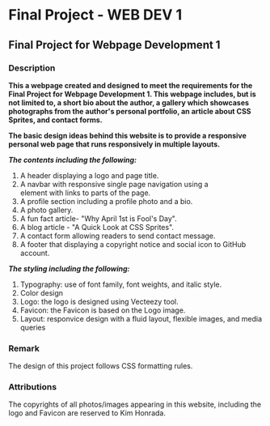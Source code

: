 # Final Project - WEB DEV 1
## Final Project for Webpage Development 1

### Description

**This a webpage created and designed to meet the requirements for the Final Project for Webpage Development 1. This webpage includes, but is not limited to, a short bio about the author, a gallery which showcases photographs from the author's personal portfolio, an article about CSS Sprites, and contact forms.**

**The basic design ideas behind this website is to provide a responsive personal web page that runs responsively in multiple layouts.**


***The contents including the following:***
  1. A header displaying a logo and page title. 
  2. A navbar with responsive single page navigation using a <nav> element with links to parts of the page.
  3. A profile section including a profile photo and a bio.
  4. A photo gallery.
  5. A fun fact article- "Why April 1st is Fool's Day".
  6. A blog article - "A Quick Look at CSS Sprites".
  7. A contact form allowing readers to send contact message.
  8. A footer that displaying a copyright notice and social icon to GitHub account.

***The styling including the following:***
  1. Typography: use of font family, font weights, and italic style.
  2. Color design
  3. Logo: the logo is designed using Vecteezy tool.
  4. Favicon: the Favicon is based on the Logo image.
  5. Layout: responvice design with a fluid layout, flexible images, and media queries
  
  ### Remark
 
  The design of this project follows CSS formatting rules.
  
  ### Attributions
  
  The copyrights of all photos/images appearing in this website, including the logo and Favicon are reserved to Kim Honrada.